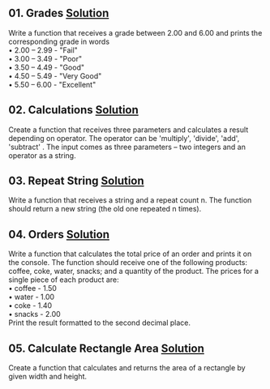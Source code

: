 ## **01. Grades**  [Solution](https://github.com/elenaborisova/Python-Fundamentals/blob/main/07.%20Functions%20-%20Lab/01_grades.py)
Write a function that receives a grade between 2.00 and 6.00 and prints the corresponding grade in words  
•	2.00 – 2.99 - "Fail"  
•	3.00 – 3.49 - "Poor"  
•	3.50 – 4.49 - "Good"  
•	4.50 – 5.49 - "Very Good"  
•	5.50 – 6.00 - "Excellent"


## **02. Calculations**  [Solution](https://github.com/elenaborisova/Python-Fundamentals/blob/main/07.%20Functions%20-%20Lab/02_calculations.py)
Create a function that receives three parameters and calculates a result depending on operator. The operator can be  'multiply', 'divide', 'add', 'subtract' . The input comes as three parameters – two integers and an operator as a string.


## **03. Repeat String**  [Solution](https://github.com/elenaborisova/Python-Fundamentals/blob/main/07.%20Functions%20-%20Lab/03_repeat_string.py)
Write a function that receives a string and a repeat count n. The function should return a new string (the old one repeated n times).


## **04. Orders**  [Solution](https://github.com/elenaborisova/Python-Fundamentals/blob/main/07.%20Functions%20-%20Lab/04_orders.py)
Write a function that calculates the total price of an order and prints it on the console. The function should receive one of the following products: coffee, coke, water, snacks; and a quantity of the product. The prices for a single piece of each product are:   
•	coffee - 1.50  
•	water - 1.00  
•	coke - 1.40  
•	snacks - 2.00  
Print the result formatted to the second decimal place.


## **05. Calculate Rectangle Area**  [Solution](https://github.com/elenaborisova/Python-Fundamentals/blob/main/07.%20Functions%20-%20Lab/05_calculate_rectangle_area.py)
Create a function that calculates and returns the area of a rectangle by given width and height.
